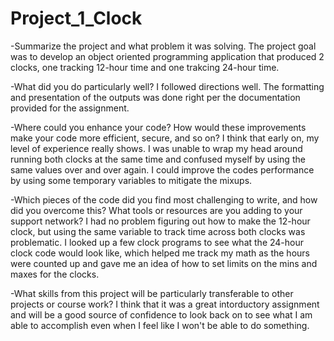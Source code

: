 # Project_1_Clock
-Summarize the project and what problem it was solving.
The project goal was to develop an object oriented programming application that produced 2 clocks, one tracking 12-hour time and one trakcing 24-hour time. 

-What did you do particularly well?
I followed directions well. The formatting and presentation of the outputs was done right per the documentation provided for the assignment.

-Where could you enhance your code? How would these improvements make your code more efficient, secure, and so on?
I think that early on, my level of experience really shows. I was unable to wrap my head around running both clocks at the same time and confused myself by using the same values over and over again. I could improve the codes performance by using some temporary variables to mitigate the mixups.

-Which pieces of the code did you find most challenging to write, and how did you overcome this? What tools or resources are you adding to your support network?
I had no problem figuring out how to make the 12-hour clock, but using the same variable to track time across both clocks was problematic. I looked up a few clock programs to see what the 24-hour clock code would look like, which helped me track my math as the hours were counted up and gave me an idea of how to set limits on the mins and maxes for the clocks.

-What skills from this project will be particularly transferable to other projects or course work?
I think that it was a great intorductory assignment and will be a good source of confidence to look back on to see what I am able to accomplish even when I feel like I won't be able to do something. 
